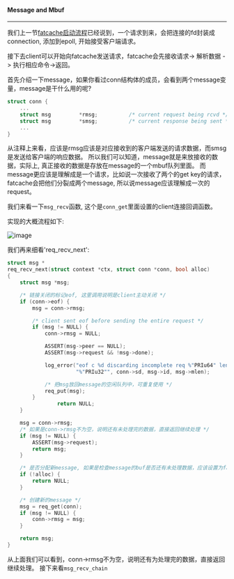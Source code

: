 #### Message and Mbuf ####

---------------------------

我们上一节[fatcache启动流程](./main.md)已经说到，一个请求到来，会把连接的fd封装成connection,
添加到epoll, 开始接受客户端请求。

接下去client可以开始向fatcache发送请求，fatcache会先接收请求-> 解析数据 -> 执行相应命令->返回。


首先介绍一下message，如果你看过conn结构体的成员，会看到两个message变量，message是干什么用的呢?
```c
struct conn {
    ...
    struct msg         *rmsg;          /* current request being rcvd */
    struct msg         *smsg;          /* current response being sent */
    ...
}
```
从注释上来看，应该是rmsg应该是对应接收到的客户端发送的请求数据，而smsg是发送给客户端的响应数据。
所以我们可以知道，message就是来放接收的数据，实际上, 真正接收的数据是存放在message的一个mbuf队列里面。
而message更应该是理解成是一个请求，比如说一次接收了两个的get key的请求，fatcache会把他们分裂成两个message,
所以说message应该理解成一次的request。

我们来看一下`msg_recv`函数, 这个是`conn_get`里面设置的client连接回调函数。

实现的大概流程如下:

![image](https://github.com/git-hulk/fatcache-note/blob/master/snapshot/message.png)

我们再来细看'req_recv_next':
```c
struct msg *
req_recv_next(struct context *ctx, struct conn *conn, bool alloc)
{
    struct msg *msg;

    /* 链接关闭的标记eof, 这里调用说明是client主动关闭 */
    if (conn->eof) {
        msg = conn->rmsg;

        /* client sent eof before sending the entire request */
        if (msg != NULL) {
            conn->rmsg = NULL;

            ASSERT(msg->peer == NULL);
            ASSERT(msg->request && !msg->done);

            log_error("eof c %d discarding incomplete req %"PRIu64" len "
                      "%"PRIu32"", conn->sd, msg->id, msg->mlen);

            /* 把msg放回message的空闲队列中，可重复使用 */
            req_put(msg);
        }
                return NULL;
    }

    msg = conn->rmsg;
    /* 如果是conn->rmsg不为空，说明还有未处理完的数据，直接返回继续处理 */
    if (msg != NULL) {
        ASSERT(msg->request);
        return msg;
    }

    /* 是否分配新message, 如果是检查message的buf是否还有未处理数据，应该设置为fase */
    if (!alloc) {
        return NULL;
    }

    /* 创建新的message */
    msg = req_get(conn);
    if (msg != NULL) {
        conn->rmsg = msg;
    }

    return msg;
}
```
从上面我们可以看到，conn->rmsg不为空，说明还有为处理完的数据，直接返回继续处理。
接下来看`msg_recv_chain`
```c

```
